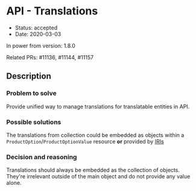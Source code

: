 # API - Translations

* Status: accepted
* Date: 2020-03-03

In power from version: 1.8.0

Related PRs: #11136, #11144, #11157

## Description

### Problem to solve

Provide unified way to manage translations for translatable entities in API. 

### Possible solutions

The translations from collection could be embedded as objects within a `ProductOption`/`ProductOptionValue` resource
**or** provided by [IRIs](https://en.wikipedia.org/wiki/Internationalized_Resource_Identifier)

### Decision and reasoning

Translations should always be embedded as the collection of objects. They're irrelevant outside of the main object and
do not provide any value alone.

